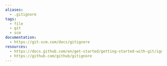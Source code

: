 ```yaml
---
aliases:
  - .gitignore
tags:
  - file
  - git
  - scm
documentation:
  - https://git-scm.com/docs/gitignore
resources:
  - https://docs.github.com/en/get-started/getting-started-with-git/ignoring-files
  - https://github.com/github/gitignore
---
```

